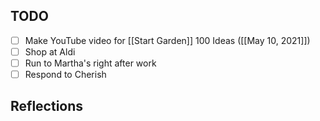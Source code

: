 ## TODO
- [ ] Make YouTube video for [[Start Garden]] 100 Ideas ([[May 10, 2021]])
- [ ] Shop at Aldi
- [ ] Run to Martha's right after work
- [ ] Respond to Cherish

## Reflections
